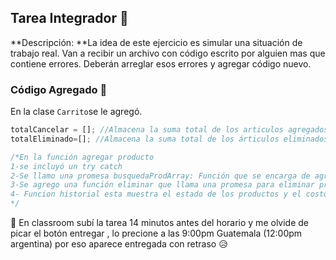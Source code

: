 ## Tarea Integrador :notebook:
**Descripción: **La idea de este ejercicio es simular una situación de trabajo real.  Van a recibir un archivo con código escrito por alguien mas que contiene errores.  Deberán arreglar esos errores y agregar código nuevo.

### Código Agregado :eyes:
En la clase `Carrito`se le agregó.
```js
totalCancelar = []; //Almacena la suma total de los articulos agregados al carrito
totalEliminado=[]; //Almacena la suma total de los árticulos eliminados del carrito

/*En la función agregar producto
1-se incluyó un try catch
2-Se llamo una promesa busquedaProdArray: Función que se encarga de agregar los productos al carrito y el costo en total a cancelar
3-Se agrego una función eliminar que llama una promesa para eliminar productos y su cantidad, esta funcion eliminarProducto resta/elimina los productos dependiendo de la cantidad que se quiera quitar del carrito, utiliza then y catch
4- Funcion historial esta muestra el estado de los productos y el costo a cancelar que se encuentra en el carrito
*/

```

:eyes: En classroom subí la tarea 14 minutos antes del horario y me olvide de picar el botón entregar , lo precione a las 9:00pm Guatemala (12:00pm argentina) por eso aparece entregada con retraso :disappointed_relieved: